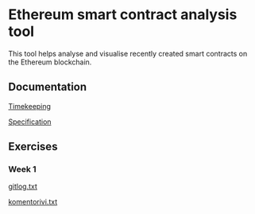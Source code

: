 # Ethereum smart contract analysis tool 

This tool helps analyse and visualise recently created smart contracts on the Ethereum blockchain.

## Documentation

[Timekeeping](documentation/timekeeping.md)

[Specification](documentation/specification.md)

## Exercises

### Week 1

[gitlog.txt](https://github.com/tugee/softdev-project/blob/main/laskarit/viikko1/gitlog.txt)

[komentorivi.txt](https://github.com/tugee/softdev-project/blob/main/laskarit/viikko1/komentorivi.txt)

